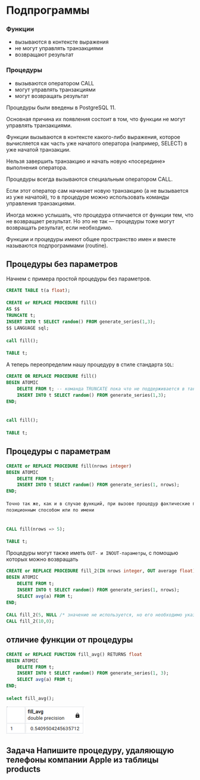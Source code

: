 
# Подпрограммы

### Функции

* вызываются в контексте выражения
* не могут управлять транзакциями
* возвращают результат

###  Процедуры

* вызываются оператором CALL
* могут управлять транзакциями
* могут возвращать результат


Процедуры были введены в PostgreSQL 11.

Основная причина их появления состоит в том, что функции не могут управлять транзакциями. 

Функции вызываются в контексте какого-либо выражения, которое вычисляется как часть уже начатого оператора
(например, SELECT) в уже начатой транзакции. 

Нельзя завершить транзакцию и начать новую «посередине» выполнения оператора.

Процедуры всегда вызываются специальным оператором CALL.

Если этот оператор сам начинает новую транзакцию (а не вызывается из уже начатой), то в процедуре можно использовать команды управления транзакциями.


Иногда можно услышать, что процедура отличается от функции тем, что не возвращает результат. 
Но это не так — процедуры тоже могут возвращать результат, если необходимо.

Функции и процедуры имеют общее пространство имен и вместе называются подпрограммами (routine).

## Процедуры без параметров


Начнем с примера простой процедуры без параметров.

```sql
CREATE TABLE t(a float);

CREATE or REPLACE PROCEDURE fill()
AS $$
TRUNCATE t;
INSERT INTO t SELECT random() FROM generate_series(1,3);
$$ LANGUAGE sql;

call fill();

TABLE t;
```


А теперь переопределим нашу процедуру в стиле стандарта `SQL`:

```sql
CREATE OR REPLACE PROCEDURE fill()
BEGIN ATOMIC
    DELETE FROM t; -- команда TRUNCATE пока что не поддерживается в таких подпрограммах
    INSERT INTO t SELECT random() FROM generate_series(1,3);
END;


call fill();

TABLE t;
```




## Процедуры с параметрам

```sql
CREATE or REPLACE PROCEDURE fill(nrows integer)
BEGIN ATOMIC
	DELETE FROM t;
	INSERT INTO t SELECT random() FROM generate_series(1, nrows);
END;

Точно так же, как и в случае функций, при вызове процедур фактические параметры можно передавать
позиционным способом или по имени


CALL fill(nrows => 5);

TABLE t;

```


Процедуры могут также иметь `OUT- и INOUT-параметры`, с помощью которых можно возвращать


```sql
CREATE or REPLACE PROCEDURE fill_2(IN nrows integer, OUT average float)
BEGIN ATOMIC
	DELETE FROM t;
	INSERT INTO t SELECT random() FROM generate_series(1, nrows);
	SELECT avg(a) FROM t; 
END;

CALL fill_2(5, NULL /* значение не используется, но его необходимо указать*/);
CALL fill_2(10,0);

```



## отличие функции от процедуры

```sql
CREATE or REPLACE FUNCTION fill_avg() RETURNS float
BEGIN ATOMIC
	DELETE FROM t;
	INSERT INTO t SELECT random() FROM generate_series(1, 3);
	SELECT avg(a) FROM t;
END;

select fill_avg();
```

![alt text](image-11.png)


## Задача Напишите процедуру, удаляющую телефоны компании Apple из таблицы products